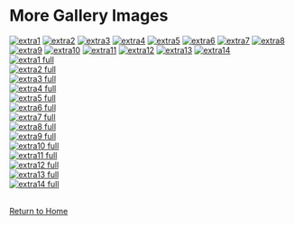 # More Gallery Images

<div class="gallery-container">
  <a href="#extra1"><img src="./assets/img/extra1.png" alt="extra1" /></a>
  <a href="#extra2"><img src="./assets/img/extra2.png" alt="extra2" /></a>
  <a href="#extra3"><img src="./assets/img/extra3.png" alt="extra3" /></a>
  <a href="#extra4"><img src="./assets/img/extra4.png" alt="extra4" /></a>
  <a href="#extra5"><img src="./assets/img/extra5.png" alt="extra5" /></a>
  <a href="#extra6"><img src="./assets/img/extra6.png" alt="extra6" /></a>
  <a href="#extra7"><img src="./assets/img/extra7.png" alt="extra7" /></a>
  <a href="#extra8"><img src="./assets/img/extra8.png" alt="extra8" /></a>
  <a href="#extra9"><img src="./assets/img/extra9.png" alt="extra9" /></a>
  <a href="#extra10"><img src="./assets/img/extra10.png" alt="extra10" /></a>
  <a href="#extra11"><img src="./assets/img/extra11.png" alt="extra11" /></a>
  <a href="#extra12"><img src="./assets/img/extra12.png" alt="extra12" /></a>
  <a href="#extra13"><img src="./assets/img/extra13.png" alt="extra13" /></a>
  <a href="#extra14"><img src="./assets/img/extra14.png" alt="extra14" /></a>
</div>

<!-- Lightbox popups -->
<div id="extra1" class="lightbox"><a href="#"><img src="./assets/img/extra1.png" alt="extra1 full" /></a></div>
<div id="extra2" class="lightbox"><a href="#"><img src="./assets/img/extra2.png" alt="extra2 full" /></a></div>
<div id="extra3" class="lightbox"><a href="#"><img src="./assets/img/extra3.png" alt="extra3 full" /></a></div>
<div id="extra4" class="lightbox"><a href="#"><img src="./assets/img/extra4.png" alt="extra4 full" /></a></div>
<div id="extra5" class="lightbox"><a href="#"><img src="./assets/img/extra5.png" alt="extra5 full" /></a></div>
<div id="extra6" class="lightbox"><a href="#"><img src="./assets/img/extra6.png" alt="extra6 full" /></a></div>
<div id="extra7" class="lightbox"><a href="#"><img src="./assets/img/extra7.png" alt="extra7 full" /></a></div>
<div id="extra8" class="lightbox"><a href="#"><img src="./assets/img/extra8.png" alt="extra8 full" /></a></div>
<div id="extra9" class="lightbox"><a href="#"><img src="./assets/img/extra9.png" alt="extra9 full" /></a></div>
<div id="extra10" class="lightbox"><a href="#"><img src="./assets/img/extra10.png" alt="extra10 full" /></a></div>
<div id="extra11" class="lightbox"><a href="#"><img src="./assets/img/extra11.png" alt="extra11 full" /></a></div>
<div id="extra12" class="lightbox"><a href="#"><img src="./assets/img/extra12.png" alt="extra12 full" /></a></div>
<div id="extra13" class="lightbox"><a href="#"><img src="./assets/img/extra13.png" alt="extra13 full" /></a></div>
<div id="extra14" class="lightbox"><a href="#"><img src="./assets/img/extra14.png" alt="extra14 full" /></a></div>

<br>

[Return to Home](./index.md)
